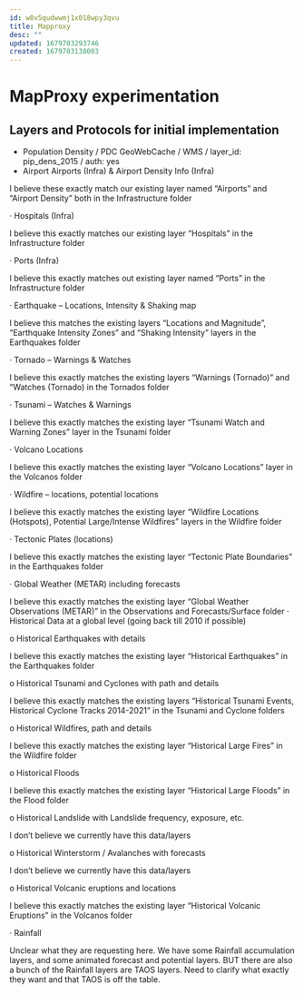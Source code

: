 ```yaml
---
id: w8v5qudwwmj1x018wpy3qvu
title: Mapproxy
desc: ""
updated: 1679703293746
created: 1679703138003
---
```


# MapProxy experimentation

## Layers and Protocols for initial implementation

- Population Density / PDC GeoWebCache / WMS / layer_id: pip_dens_2015 / auth: yes
- Airport
  Airports (Infra) & Airport Density Info (Infra)

I believe these exactly match our existing layer named “Airports” and “Airport Density” both in the Infrastructure folder

· Hospitals (Infra)

I believe this exactly matches our existing layer “Hospitals” in the Infrastructure folder

· Ports (Infra)

I believe this exactly matches out existing layer named “Ports” in the Infrastructure folder

· Earthquake – Locations, Intensity & Shaking map

I believe this matches the existing layers “Locations and Magnitude”, “Earthquake Intensity Zones” and “Shaking Intensity” layers in the Earthquakes folder

· Tornado – Warnings & Watches

I believe this exactly matches the existing layers “Warnings (Tornado)” and “Watches (Tornado) in the Tornados folder

· Tsunami – Watches & Warnings

I believe this exactly matches the existing layer “Tsunami Watch and Warning Zones” layer in the Tsunami folder

· Volcano Locations

I believe this exactly matches the existing layer “Volcano Locations” layer in the Volcanos folder

· Wildfire – locations, potential locations

I believe this exactly matches the existing layer “Wildfire Locations (Hotspots), Potential Large/Intense Wildfires” layers in the Wildfire folder

· Tectonic Plates (locations)

I believe this exactly matches the existing layer “Tectonic Plate Boundaries” in the Earthquakes folder

· Global Weather (METAR) including forecasts

I believe this exactly matches the existing layer “Global Weather Observations (METAR)” in the Observations and Forecasts/Surface folder
· Historical Data at a global level (going back till 2010 if possible)

o Historical Earthquakes with details

I believe this exactly matches the existing layer “Historical Earthquakes” in the Earthquakes folder

o Historical Tsunami and Cyclones with path and details

I believe this exactly matches the existing layers “Historical Tsunami Events, Historical Cyclone Tracks 2014-2021” in the Tsunami and Cyclone folders

o Historical Wildfires, path and details

I believe this exactly matches the existing layer “Historical Large Fires” in the Wildfire folder

o Historical Floods

I believe this exactly matches the existing layer “Historical Large Floods” in the Flood folder

o Historical Landslide with Landslide frequency, exposure, etc.

I don’t believe we currently have this data/layers

o Historical Winterstorm / Avalanches with forecasts

I don’t believe we currently have this data/layers

o Historical Volcanic eruptions and locations

I believe this exactly matches the existing layer “Historical Volcanic Eruptions” in the Volcanos folder

· Rainfall

Unclear what they are requesting here. We have some Rainfall accumulation layers, and some animated forecast and potential layers. BUT there are also a bunch of the Rainfall layers are TAOS layers. Need to clarify what exactly they want and that TAOS is off the table.
